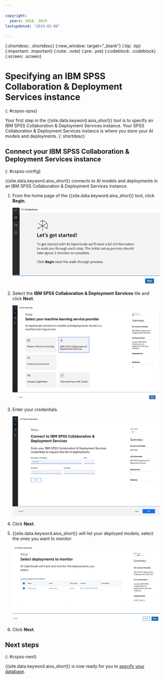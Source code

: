 ```yaml
---

copyright:
  years: 2018, 2019
lastupdated: "2019-02-06"

---
```


{:shortdesc: .shortdesc}
{:new_window: target="_blank"}
{:tip: .tip}
{:important: .important}
{:note: .note}
{:pre: .pre}
{:codeblock: .codeblock}
{:screen: .screen}

# Specifying an IBM SPSS Collaboration & Deployment Services instance
{: #cspss-spss}

Your first step in the {{site.data.keyword.aios_short}} tool is to specify an IBM SPSS Collaboration & Deployment Services instance. Your SPSS Collaboration & Deployment Services instance is where you store your AI models and deployments.
{: shortdesc}

## Connect your IBM SPSS Collaboration & Deployment Services instance
{: #cspss-config}

{{site.data.keyword.aios_short}} connects to AI models and deployments in an IBM SPSS Collaboration & Deployment Services instance.

1.  From the home page of the {{site.data.keyword.aios_short}} tool, click **Begin**.

    ![Home page](images/gs-config-start.png)

1.  Select the **IBM SPSS Collaboration & Deployment Services** tile and click **Next**.

    ![Connect to SPSS service](images/connect-spss.png)

1.  Enter your credentials.

    ![Configure SPSS](images/config-spss.png)

1.  Click **Next**.

1.  {{site.data.keyword.aios_short}} will list your deployed models; select the ones you want to monitor

    ![Select SPSS deployed models](images/deploys-spss.png)

1.  Click **Next**.

## Next steps
{: #cspss-next}

{{site.data.keyword.aios_short}} is now ready for you to [specify your database](/docs/services/ai-openscale-icp/connect-db.html).

